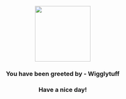 <p align="center">
            <img src="https://raw.githubusercontent.com/PokeAPI/sprites/master/sprites/pokemon/40.png" width="150" height="150">
          </p>
          <h3 align="center">You have been greeted by - <b>Wigglytuff</b></h3>
          <h3 align="center">Have a nice day!</h3>
        